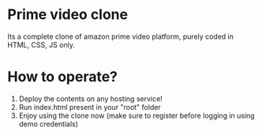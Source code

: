 # Prime video clone

Its a complete clone of amazon prime video platform, purely coded in HTML, CSS, JS only.

# How to operate?

1. Deploy the contents on any hosting service!
2. Run index.html present in your "root" folder
3. Enjoy using the clone now (make sure to register before logging in using demo credentials)